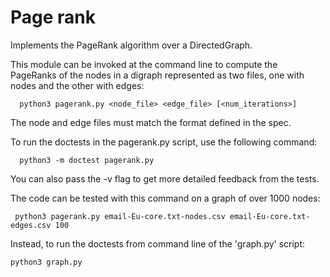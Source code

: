 # Page rank

Implements the PageRank algorithm over a DirectedGraph.

This module can be invoked at the command line to compute the
PageRanks of the nodes in a digraph represented as two files, one with
nodes and the other with edges:
```
  python3 pagerank.py <node_file> <edge_file> [<num_iterations>]
```
The node and edge files must match the format defined in the spec.

To run the doctests in the pagerank.py script, use the following command:
```
  python3 -m doctest pagerank.py
  ```

You can also pass the -v flag to get more detailed feedback from the
tests.

The code can be tested with this command on a graph of over 1000 nodes:
```
 python3 pagerank.py email-Eu-core.txt-nodes.csv email-Eu-core.txt-edges.csv 100
```

Instead, to run the doctests from command line of the 'graph.py' script:
```
python3 graph.py
```